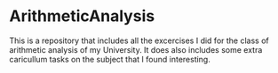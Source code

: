 # ArithmeticAnalysis

This is a repository that includes all the excercises I did for the class of arithmetic analysis of my University. It does also includes some extra caricullum tasks on the subject that I found interesting.
